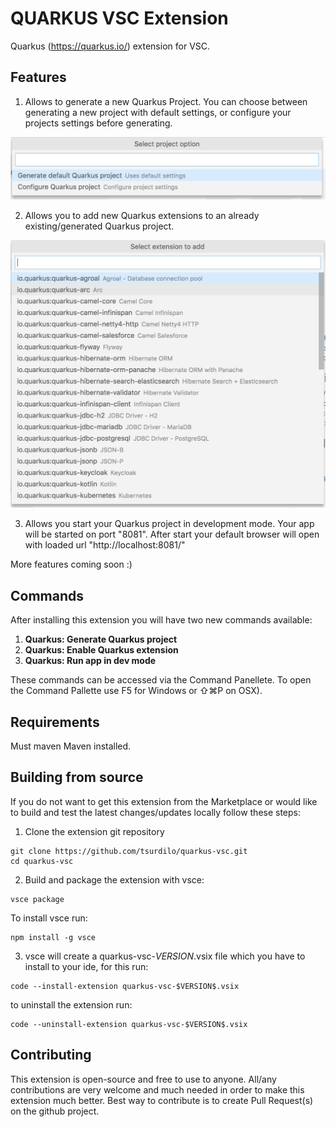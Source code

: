 # QUARKUS VSC Extension

Quarkus (https://quarkus.io/) extension for VSC.

## Features

1. Allows to generate a new Quarkus Project. You can choose between generating a new project with default settings, or configure your projects settings before generating.

![Generate Quarkus Project](resources/quarkusvsc-genproject.png)

2. Allows you to add new Quarkus extensions to an already existing/generated Quarkus project.

![Add Quarkus Extension](resources/quarkusvsc-addextension.png)

3. Allows you start your Quarkus project in development mode. Your app will be started on port "8081". After start your default browser will open with loaded url "http://localhost:8081/"

More features coming soon :)

## Commands

After installing this extension you will have two new commands available:

1. **Quarkus: Generate Quarkus project**
2. **Quarkus: Enable Quarkus extension**
3. **Quarkus: Run app in dev mode**

These commands can be accessed via the Command Panellete. To open the Command Pallette
use F5 for Windows or ⇧⌘P on OSX).

## Requirements

Must maven Maven installed.

## Building from source

If you do not want to get this extension from the Marketplace or would like to build and test
the latest changes/updates locally follow these steps:

1. Clone the extension git repository

```
git clone https://github.com/tsurdilo/quarkus-vsc.git
cd quarkus-vsc
```

2. Build and package the extension with vsce:

```
vsce package
```

To install vsce run:

```
npm install -g vsce
```

3. vsce will create a quarkus-vsc-$VERSION$.vsix file which you have to install to your ide, for this run:

```
code --install-extension quarkus-vsc-$VERSION$.vsix
```

to uninstall the extension run:

```
code --uninstall-extension quarkus-vsc-$VERSION$.vsix
```

## Contributing

This extension is open-source and free to use to anyone.
All/any contributions are very welcome and much needed in order to make this extension much better.
Best way to contribute is to create Pull Request(s) on the github project.
